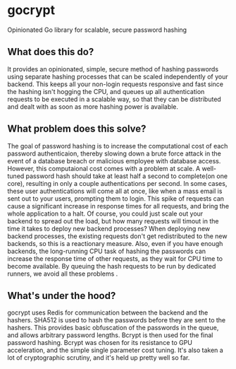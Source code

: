 # gocrypt
Opinionated Go library for scalable, secure password hashing

## What does this do?
It provides an opinionated, simple, secure method of hashing passwords using separate hashing processes that can be scaled independently of your backend. This keeps all your non-login requests responsive and fast since the hashing isn't hogging the CPU, and queues up all authentication requests to be executed in a scalable way, so that they can be distributed and dealt with as soon as more hashing power is available.

## What problem does this solve?
The goal of password hashing is to increase the computational cost of each password authenticaion, thereby slowing down a brute force attack in the event of a database breach or malicious employee with database access. However, this computaional cost comes with a problem at scale. A well-tuned password hash should take at least half a second to complete(on one core), resulting in only a couple authentications per second. In some cases, these user authentications will come all at once, like when a mass email is sent out to your users, prompting them to login. This spike of requests can cause a significant increase in response times for all requests, and bring the whole application to a halt. Of course, you could just scale out your backend to spread out the load, but how many requests will timout in the time it takes to deploy new backend processes? When deploying new backend processes, the existing requests don't get redistributed to the new backends, so this is a reactionary measure. Also, even if you have enough backends, the long-running CPU task of hashing the passwords can increase the response time of other requests, as they wait for CPU time to become available. By queuing the hash requests to be run by dedicated runners, we avoid all these problems .

## What's under the hood?
gocrypt uses Redis for communication between the backend and the hashers. SHA512 is used to hash the passwords before they are sent to the hashers. This provides basic obfuscation of the passwords in the queue, and allows arbitrary password lengths. Bcrypt is then used for the final password hashing. Bcrypt was chosen for its resistance to GPU acceleration, and the simple single parameter cost tuning. It's also taken a lot of cryptographic scrutiny, and it's held up pretty well so far.
